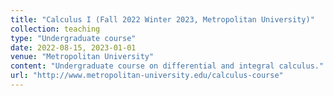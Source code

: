 ```yaml
---
title: "Calculus I (Fall 2022 Winter 2023, Metropolitan University)"
collection: teaching
type: "Undergraduate course"
date: 2022-08-15, 2023-01-01
venue: "Metropolitan University"
content: "Undergraduate course on differential and integral calculus."
url: "http://www.metropolitan-university.edu/calculus-course"
---
```

